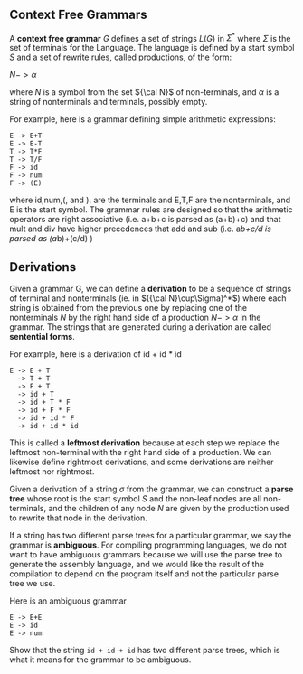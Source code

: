 ## Context Free Grammars
A **context free grammar** $G$ defines a set of strings $L(G)$ in $\Sigma^*$ where $\Sigma$ is the set of terminals for the Language.
The language is defined by a start symbol $S$ and a set of rewrite rules, called productions, of the form:

$N -> \alpha$

where $N$ is a symbol from the set ${\cal N}$ of non-terminals, and $\alpha$ is a string of nonterminals and terminals, possibly empty.

For example, here is a grammar defining simple arithmetic expressions:

```
E -> E+T
E -> E-T
T -> T*F
T -> T/F
F -> id
F -> num
F -> (E)
```
where id,num,(, and ). are the terminals and E,T,F are the nonterminals, and E is the start symbol.
The grammar rules are designed so that the arithmetic operators are right associative (i.e. a+b+c is parsed as (a+b)+c)
and that mult and div have higher precedences that add and sub (i.e. a*b+c/d is parsed as (a*b)+(c/d) )

## Derivations
Given a grammar G, we can define a **derivation** to be a sequence of strings  of terminal and nonterminals (ie. in $({\cal N}\cup\Sigma)^*$)
where each string is obtained from the previous one by replacing one of the nonterminals $N$ by the right hand side of a production $N -> \alpha$
in the grammar. The strings that are generated during a derivation are called **sentential forms**.

For example, here is a derivation of id + id * id
```
E -> E + T
  -> T + T
  -> F + T
  -> id + T
  -> id + T * F
  -> id + F * F
  -> id + id * F
  -> id + id * id
```
This is called a **leftmost derivation** because at each step we replace the leftmost non-terminal with the right hand side of a production.
We can likewise define rightmost derivations, and some derivations are neither leftmost nor rightmost.

Given a derivation of a string $\sigma$ from the grammar, we can construct a **parse tree** whose root is the start symbol $S$
and the non-leaf nodes are all non-terminals, and the children of any node $N$ are given by the production used to rewrite that node
in the derivation.

If a string has two different parse trees for a particular grammar, we say the grammar is **ambiguous**. For compiling programming languages,
we do not want to have ambiguous grammars because we will use the parse tree to generate the assembly language, and we would like the 
result of the compilation to depend on the program itself and not the particular parse tree we use.

Here is an ambiguous grammar
```
E -> E+E
E -> id
E -> num
```
Show that the string ```id + id + id``` has two different parse trees, which is what it means for the grammar to be ambiguous.

